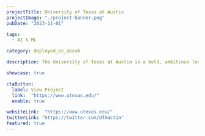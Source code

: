 ```yaml
---
projectTitle: University of Texas at Austin
projectImage: "./project-banner.png"
pubDate: "2023-11-01"

tags:
  - AI & ML

category: deployed_on_akash

description: The University of Texas at Austin is a bold, ambitious leader, providing a first-class education and the tools of discovery to more than 51,000 students.

showcase: true

ctaButton:
  label: View Project
  link:  "https://www.utexas.edu/"
  enable: true

websiteLink:  "https://www.utexas.edu/"
twitterLink: "https://twitter.com/UTAustin"
featured: true
---
```

